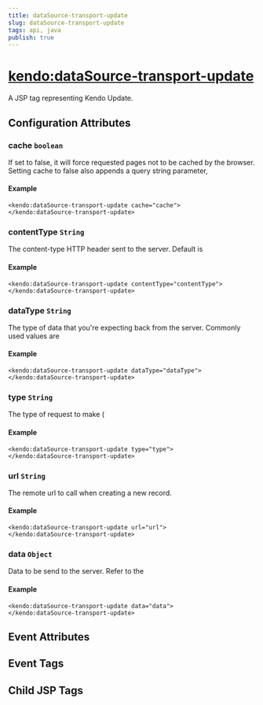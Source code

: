 ```yaml
---
title: dataSource-transport-update
slug: dataSource-transport-update
tags: api, java
publish: true
---
```


# <kendo:dataSource-transport-update>
A JSP tag representing Kendo Update.

## Configuration Attributes


### cache `boolean`

If set to false, it will force requested pages not to be cached by the browser. Setting cache to false also appends a query string parameter,

#### Example
    <kendo:dataSource-transport-update cache="cache">
    </kendo:dataSource-transport-update>
    

### contentType `String`

The content-type HTTP header sent to the server. Default is

#### Example
    <kendo:dataSource-transport-update contentType="contentType">
    </kendo:dataSource-transport-update>
    

### dataType `String`

The type of data that you're expecting back from the server. Commonly used values are

#### Example
    <kendo:dataSource-transport-update dataType="dataType">
    </kendo:dataSource-transport-update>
    

### type `String`

The type of request to make (

#### Example
    <kendo:dataSource-transport-update type="type">
    </kendo:dataSource-transport-update>
    

### url `String`

The remote url to call when creating a new record.

#### Example
    <kendo:dataSource-transport-update url="url">
    </kendo:dataSource-transport-update>
    

### data `Object`

Data to be send to the server.
Refer to the

#### Example
    <kendo:dataSource-transport-update data="data">
    </kendo:dataSource-transport-update>
    

## Event Attributes


## Event Tags


## Child JSP Tags

